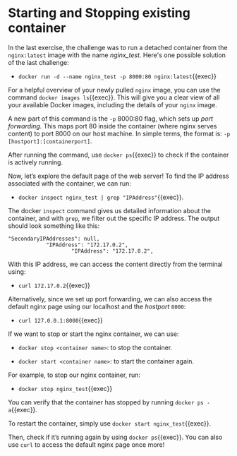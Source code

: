 # Starting and Stopping existing container

In the last exercise, the challenge was to run a detached container from the `nginx:latest` image with the name *nginx_test*. Here's one possible solution of the last challenge:

- `docker run -d --name nginx_test -p 8000:80 nginx:latest`{{exec}}

For a helpful overview of your newly pulled `nginx` image, you can use the command `docker images ls`{{exec}}. This will give you a clear view of all your available Docker images, including the details of your `nginx` image.

A new part of this command is the `-p` 8000:80 flag, which sets up *port forwarding*. This maps port 80 inside the container (where nginx serves content) to port 8000 on our host machine. In simple terms, the format is: `-p [hostport]:[containerport]`.

After running the command, use `docker ps`{{exec}} to check if the container is actively running.

Now, let’s explore the default page of the web server! To find the IP address associated with the container, we can run:

- `docker inspect nginx_test | grep "IPAddress"`{{exec}}.

The docker `inspect` command gives us detailed information about the container, and with `grep`, we filter out the specific IP address. The output should look something like this:

```
"SecondaryIPAddresses": null,
            "IPAddress": "172.17.0.2",
                    "IPAddress": "172.17.0.2",
```

With this IP address, we can access the content directly from the terminal using:

- `curl 172.17.0.2`{{exec}}

Alternatively, since we set up port forwarding, we can also access the default nginx page using our localhost and the *hostport* `8000`:

- `curl 127.0.0.1:8000`{{exec}}

If we want to stop or start the nginx container, we can use:

- `docker stop <container name>`: to stop the container.

- `docker start <container name>`: to start the container again.

For example, to stop our nginx container, run:

- `docker stop nginx_test`{{exec}}

You can verify that the container has stopped by running `docker ps -a`{{exec}}.

To restart the container, simply use `docker start nginx_test`{{exec}}.

Then, check if it’s running again by using `docker ps`{{exec}}. You can also use `curl` to access the default nginx page once more!

